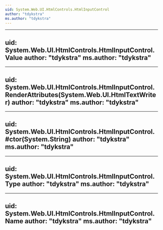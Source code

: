 ```yaml
---
uid: System.Web.UI.HtmlControls.HtmlInputControl
author: "tdykstra"
ms.author: "tdykstra"
---
```


---
uid: System.Web.UI.HtmlControls.HtmlInputControl.Value
author: "tdykstra"
ms.author: "tdykstra"
---

---
uid: System.Web.UI.HtmlControls.HtmlInputControl.RenderAttributes(System.Web.UI.HtmlTextWriter)
author: "tdykstra"
ms.author: "tdykstra"
---

---
uid: System.Web.UI.HtmlControls.HtmlInputControl.#ctor(System.String)
author: "tdykstra"
ms.author: "tdykstra"
---

---
uid: System.Web.UI.HtmlControls.HtmlInputControl.Type
author: "tdykstra"
ms.author: "tdykstra"
---

---
uid: System.Web.UI.HtmlControls.HtmlInputControl.Name
author: "tdykstra"
ms.author: "tdykstra"
---
